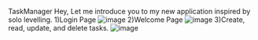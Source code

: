 TaskManager
Hey, Let me introduce you to my new application inspired by solo levelling.
1)Login Page
![image](https://github.com/user-attachments/assets/a70c2356-c5bb-445a-88dd-7d2be9967329)
2)Welcome Page
![image](https://github.com/user-attachments/assets/6a1323e8-06ce-49bc-8509-6528f830e691)
3)Create, read, update, and delete tasks.
![image](https://github.com/user-attachments/assets/e2165183-906f-45a4-a218-4adeb008f445)

